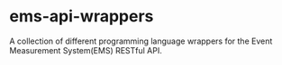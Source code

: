 # ems-api-wrappers
A collection of different programming language wrappers for the Event Measurement System(EMS) RESTful API.
